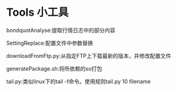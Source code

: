 # Tools 小工具

bondquotAnalyse:提取行情日志中的部分内容

SettingReplace:配置文件中参数替换

downloadFromFtp.py:从指定FTP上下载最新的版本，并修改配置文件

generatePackage.sh:将所依赖的so打包

tail.py:类似linux下的tail -f命令。使用规则tail.py 10 filename


